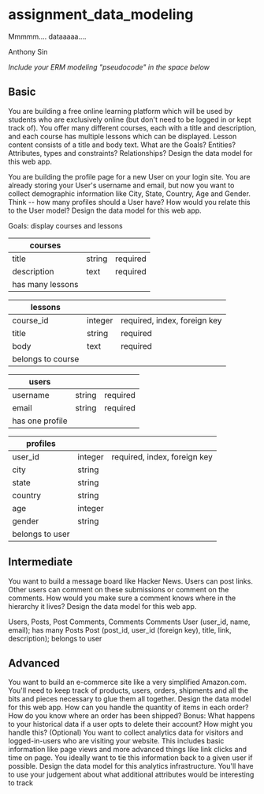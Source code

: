 # assignment_data_modeling
Mmmmm.... dataaaaa....

Anthony Sin

*Include your ERM modeling "pseudocode" in the space below*

## Basic
You are building a free online learning platform which will be used by students who are exclusively online (but don't need to be logged in or kept track of). You offer many different courses, each with a title and description, and each course has multiple lessons which can be displayed. Lesson content consists of a title and body text. What are the Goals? Entities? Attributes, types and constraints? Relationships? Design the data model for this web app.

You are building the profile page for a new User on your login site. You are already storing your User's username and email, but now you want to collect demographic information like City, State, Country, Age and Gender. Think -- how many profiles should a User have? How would you relate this to the User model? Design the data model for this web app. 

Goals: display courses and lessons

| courses          |         |          |
|------------------|---------|----------|
| title            | string  | required |
| description      | text    | required |
| has many lessons |         |          |

| lessons           |         |                              |
|-------------------|---------|------------------------------|
| course_id         | integer | required, index, foreign key |
| title             | string  | required                     |
| body              | text    | required                     |
| belongs to course |         |                              |

| users           |         |          |
|-----------------|---------|----------|
| username        | string  | required |
| email           | string  | required |
| has one profile |         |          |

| profiles        |         |                              |
|-----------------|---------|------------------------------|
| user_id         | integer | required, index, foreign key |
| city            | string  |                              |
| state           | string  |                              |
| country         | string  |                              |
| age             | integer |                              |
| gender          | string  |                              |
| belongs to user |         |                              |


## Intermediate

You want to build a message board like Hacker News. Users can post links. Other users can comment on these submissions or comment on the comments. How would you make sure a comment knows where in the hierarchy it lives? Design the data model for this web app.

Users, Posts, Post Comments, Comments Comments
User (user_id, name, email); has many Posts
Post (post_id, user_id (foreign key), title, link, description); belongs to user



## Advanced

You want to build an e-commerce site like a very simplified Amazon.com. You'll need to keep track of products, users, orders, shipments and all the bits and pieces necessary to glue them all together. Design the data model for this web app. How can you handle the quantity of items in each order? How do you know where an order has been shipped? Bonus: What happens to your historical data if a user opts to delete their account? How might you handle this?
(Optional) You want to collect analytics data for visitors and logged-in-users who are visiting your website. This includes basic information like page views and more advanced things like link clicks and time on page. You ideally want to tie this information back to a given user if possible. Design the data model for this analytics infrastructure. You'll have to use your judgement about what additional attributes would be interesting to track













